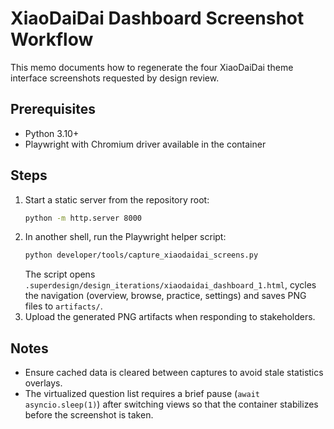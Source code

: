 # XiaoDaiDai Dashboard Screenshot Workflow

This memo documents how to regenerate the four XiaoDaiDai theme interface screenshots requested by design review.

## Prerequisites
- Python 3.10+
- Playwright with Chromium driver available in the container

## Steps
1. Start a static server from the repository root:
   ```bash
   python -m http.server 8000
   ```
2. In another shell, run the Playwright helper script:
   ```bash
   python developer/tools/capture_xiaodaidai_screens.py
   ```
   The script opens `.superdesign/design_iterations/xiaodaidai_dashboard_1.html`, cycles the navigation (overview, browse, practice, settings) and saves PNG files to `artifacts/`.
3. Upload the generated PNG artifacts when responding to stakeholders.

## Notes
- Ensure cached data is cleared between captures to avoid stale statistics overlays.
- The virtualized question list requires a brief pause (`await asyncio.sleep(1)`) after switching views so that the container stabilizes before the screenshot is taken.
